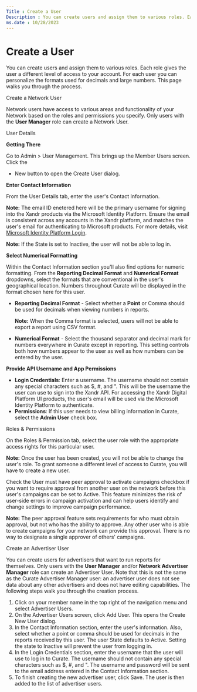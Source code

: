 ```yaml
---
Title : Create a User
Description : You can create users and assign them to various roles. Each role gives
ms.date : 10/28/2023
---
```



# Create a User



You can create users and assign them to various roles. Each role gives
the user a different level of access to your account. For each user you
can personalize the formats used for decimals and large numbers. This
page walks you through the process.

Create a Network User

Network users have access to various areas and
functionality of your Network based on the roles
and permissions you specify. Only users with the **User Manager** role
can create a Network User.

User Details

**Getting There**

Go to
Admin \>
 User Management.
This brings up the
Member Users screen. Click the
+ New button to open the
Create User dialog.

**Enter Contact Information**

From the User Details tab, enter the
user's Contact Information.




<b>Note:</b> The email ID enetered here will
be the primary username for signing into the Xandr products via the
Microsoft Identity Platform. Ensure the email is consistent across any
accounts in the Xandr platform, and matches the user's email for
authenticating to Microsoft products. For more details, visit
<a href="microsoft-identity-platform-login.md" class="xref"
title="This document outlines an overview of authenticating users for Xandr Advertising Products using Microsoft Identity Platform.">Microsoft
Identity Platform Login</a>.







<b>Note:</b> If the State is set to Inactive,
the user will not be able to log in.



**Select Numerical Formatting**

Within the Contact Information section
you'll also find options for numeric formatting. From the **Reporting
Decimal Format** and **Numerical Format** dropdowns, select the formats
that are conventional in the user's geographical location. Numbers
throughout Curate will be displayed in the
format chosen here for this user.

- **Reporting Decimal Format** - Select whether a **Point** or
  Comma should be used for decimals
  when viewing numbers in reports.
  

  <b>Note:</b> When the Comma format is
  selected, users will not be able to export a report using CSV format.

  
- **Numerical Format** - Select the thousand separator and decimal mark
  for numbers everywhere in Curate except in
  reporting. This setting controls both how numbers appear to the user
  as well as how numbers can be entered by the user.

**Provide API Username and App Permissions**

- **Login Credentials**: Enter a username. The username should not
  contain any special characters such as $, \#, and ". This will be the
  username the user can use to sign into the Xandr API. For accessing
  the Xandr Digital Platform UI products, the user's email will be used
  via the Microsoft Identity Platform to authenticate.
- **Permissions**: If this user needs to view billing information in
  Curate, select the **Admin User** check box.

Roles & Permissions

On the Roles & Permission tab, select
the user role with the appropriate access rights for this particular
user.



<b>Note:</b> Once the user has been created,
you will not be able to change the user's role. To grant someone a
different level of access to Curate, you will
have to create a new user.



Check the User must have peer approval to
activate campaigns checkbox if you want to require approval from
another user on the network before this user's campaigns can be set to
Active. This feature minimizes the risk of user-side errors in campaign
activation and can help users identify and change settings to improve
campaign performance.



<b>Note:</b> The peer approval feature sets
requirements for who must obtain approval, but not who has the ability
to approve. Any other user who is able to create campaigns for your
network can provide this approval. There is no way to designate a single
approver of others' campaigns.



Create an Advertiser User

You can create users for advertisers that want to run reports for
themselves. Only users with the **User Manager** and/or **Network
Advertiser Manager** role can create an Advertiser User. Note that this
is not the same as the Curate Advertiser Manager
user: an advertiser user does not see data about any other advertisers
and does not have editing capabilities. The following steps walk you
through the creation process.

1.  Click on your member name in the top right of the navigation menu
    and select Advertiser Users.
2.  On the Advertiser Users screen, click Add
    User. This opens the Create
    New User dialog.
3.  In the Contact Information
    section, enter the user's information. Also, select whether a point
    or comma should be used for decimals in the reports received by this
    user. The user State defaults to
    Active. Setting the state to
    Inactive will prevent the user
    from logging in.
4.  In the Login Credentials section,
    enter the username that the user will use to log in to
    Curate. The username should not contain any
    special characters such as $, \#, and ". The username and password
    will be sent to the email address entered in the
    Contact Information section.
5.  To finish creating the new advertiser user, click
    Save. The user is then added to
    the list of advertiser users.




